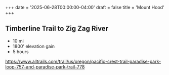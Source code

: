 +++
date = '2025-06-28T00:00:00-04:00'
draft = false
title = 'Mount Hood'
+++

## Timberline Trail to Zig Zag River

* 10 mi
* 1800' elevation gain
* 5 hours

https://www.alltrails.com/trail/us/oregon/pacific-crest-trail-paradise-park-loop-757-and-paradise-park-trail-778

